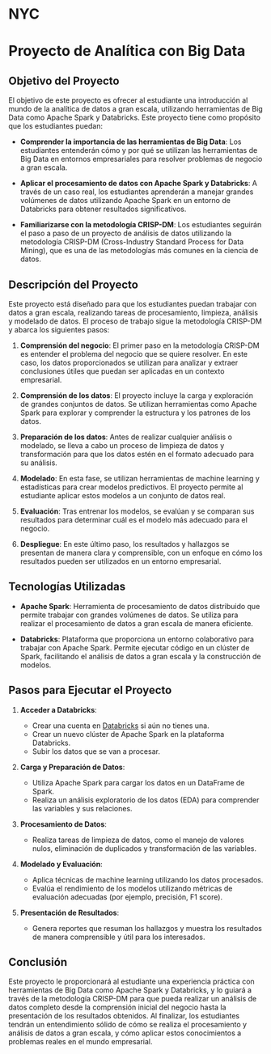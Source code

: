 # NYC

# Proyecto de Analítica con Big Data

## Objetivo del Proyecto

El objetivo de este proyecto es ofrecer al estudiante una introducción al mundo de la analítica de datos a gran escala, utilizando herramientas de Big Data como Apache Spark y Databricks. Este proyecto tiene como propósito que los estudiantes puedan:

- **Comprender la importancia de las herramientas de Big Data**: Los estudiantes entenderán cómo y por qué se utilizan las herramientas de Big Data en entornos empresariales para resolver problemas de negocio a gran escala.
  
- **Aplicar el procesamiento de datos con Apache Spark y Databricks**: A través de un caso real, los estudiantes aprenderán a manejar grandes volúmenes de datos utilizando Apache Spark en un entorno de Databricks para obtener resultados significativos.

- **Familiarizarse con la metodología CRISP-DM**: Los estudiantes seguirán el paso a paso de un proyecto de análisis de datos utilizando la metodología CRISP-DM (Cross-Industry Standard Process for Data Mining), que es una de las metodologías más comunes en la ciencia de datos.

## Descripción del Proyecto

Este proyecto está diseñado para que los estudiantes puedan trabajar con datos a gran escala, realizando tareas de procesamiento, limpieza, análisis y modelado de datos. El proceso de trabajo sigue la metodología CRISP-DM y abarca los siguientes pasos:

1. **Comprensión del negocio**: El primer paso en la metodología CRISP-DM es entender el problema del negocio que se quiere resolver. En este caso, los datos proporcionados se utilizan para analizar y extraer conclusiones útiles que puedan ser aplicadas en un contexto empresarial.

2. **Comprensión de los datos**: El proyecto incluye la carga y exploración de grandes conjuntos de datos. Se utilizan herramientas como Apache Spark para explorar y comprender la estructura y los patrones de los datos.

3. **Preparación de los datos**: Antes de realizar cualquier análisis o modelado, se lleva a cabo un proceso de limpieza de datos y transformación para que los datos estén en el formato adecuado para su análisis.

4. **Modelado**: En esta fase, se utilizan herramientas de machine learning y estadísticas para crear modelos predictivos. El proyecto permite al estudiante aplicar estos modelos a un conjunto de datos real.

5. **Evaluación**: Tras entrenar los modelos, se evalúan y se comparan sus resultados para determinar cuál es el modelo más adecuado para el negocio.

6. **Despliegue**: En este último paso, los resultados y hallazgos se presentan de manera clara y comprensible, con un enfoque en cómo los resultados pueden ser utilizados en un entorno empresarial.

## Tecnologías Utilizadas

- **Apache Spark**: Herramienta de procesamiento de datos distribuido que permite trabajar con grandes volúmenes de datos. Se utiliza para realizar el procesamiento de datos a gran escala de manera eficiente.
  
- **Databricks**: Plataforma que proporciona un entorno colaborativo para trabajar con Apache Spark. Permite ejecutar código en un clúster de Spark, facilitando el análisis de datos a gran escala y la construcción de modelos.

## Pasos para Ejecutar el Proyecto

1. **Acceder a Databricks**: 
   - Crear una cuenta en [Databricks](https://databricks.com/) si aún no tienes una.
   - Crear un nuevo clúster de Apache Spark en la plataforma Databricks.
   - Subir los datos que se van a procesar.

2. **Carga y Preparación de Datos**: 
   - Utiliza Apache Spark para cargar los datos en un DataFrame de Spark.
   - Realiza un análisis exploratorio de los datos (EDA) para comprender las variables y sus relaciones.

3. **Procesamiento de Datos**: 
   - Realiza tareas de limpieza de datos, como el manejo de valores nulos, eliminación de duplicados y transformación de las variables.

4. **Modelado y Evaluación**: 
   - Aplica técnicas de machine learning utilizando los datos procesados.
   - Evalúa el rendimiento de los modelos utilizando métricas de evaluación adecuadas (por ejemplo, precisión, F1 score).

5. **Presentación de Resultados**: 
   - Genera reportes que resuman los hallazgos y muestra los resultados de manera comprensible y útil para los interesados.


## Conclusión

Este proyecto le proporcionará al estudiante una experiencia práctica con herramientas de Big Data como Apache Spark y Databricks, y lo guiará a través de la metodología CRISP-DM para que pueda realizar un análisis de datos completo desde la comprensión inicial del negocio hasta la presentación de los resultados obtenidos. Al finalizar, los estudiantes tendrán un entendimiento sólido de cómo se realiza el procesamiento y análisis de datos a gran escala, y cómo aplicar estos conocimientos a problemas reales en el mundo empresarial.

